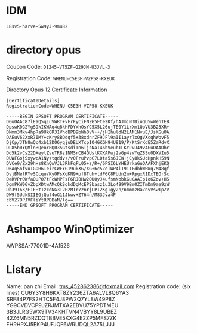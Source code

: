 # IDM

`L8sv5-harve-5w9yJ-9mu82`

# directory opus

Coupon Code: `D1245-VT5ZF-Q29JM-U3JVL-3`

Registration Code: `WHENU-C5E3H-VZP58-KXEUK`

Directory Opus 12 Certificate Information

```
[CertificateDetails]
RegistrationCode=WHENU-C5E3H-VZP58-KXEUK

-----BEGIN GPSOFT PROGRAM CERTIFICATE-----
DGuOAAC87lEaQ5qLuVWRT+vFrFyCiFNZG5Fte2Kf/hAJmjNTDiuQU5wWehTEB
DpswK0G2YgS9kIKWAq4q8kHFDYxhOsYC5X5L26ujTE0Y1LrXm1QoVU3B23XR+
DNmm3Mkv4hpRa9UkGR31VhdBPB9bWh0vV++/jHIhuldN2LAM1NvuE/JsKGuOA
DAEuV62XxR7IMY+zKry8BOdqf5+38xdnrZF9JFl9aII1ayrTxOgVXcqhWpvF5
DjCp/JTN8wQc4xb12DO6yqjuDEUXTcpIO4GKGH94U819/P/KtSrKdE5ZaRdvX
DL85h0YQMlnBQeoYBQ035GtsdiTn6TjsNaT46bVeubILKYLwJ49v4GuOAADhr
Dd5k2vCs22DXeylZvuTR8z1NMSrCB4QUslKXKAFwj2vGp4zwYqZ8Su0DXVIu5
DUWFGojSxywcA1Ny+tqddv+/v0FruPvpC7L0ta5s6JCW+jCy8kSUcHpnkH59N
DVCe9/Zx29hHs8KnQwVJL3RkFqFL05+z/R+/6PSI6LYHEUrkaGuOAAFXhjEKQ
D6AqSnfvuIGOH6IeirCWFYG19ukXG/XG+6c5ZeTWP4l1911HdbhWBWq7M48qf
DvjBNelRYvSCcqu/KyOPsXqKN9+pf8Tuh+tdP6C8PUdn2m+RpgxR1DxTEOrSx
DeRVPrOWfaOUP07tFcWMPFsF6RJ0Hw2OUQyJ4ufsmNbbkGuOAAIp1o6Zov+HS
DgmPKW06vZbpXDtwAMcQkSokdDgMcEPSbasz1u3Lo499V9Bm0ZITmDm9ae9zW
Db39T63/E1FHt1zcdNG3T2H2MTr7znrjLPI2KgIgy2n/nmmmzBaZnvVswIpZV
DW9f5UdkSIIEGjQuf4oG11Jkwv+ZT64n/M83Jva4F
cbV27OPJVFliYtRPDBaN/lg==
-----END GPSOFT PROGRAM CERTIFICATE-----
```

# Ashampoo WinOptimizer
AWPSSA-77001D-4A1526

# Listary
Name: pan zhi Email: tms_452862386@foxmail.com Registration code: (six lines) CU6Y3Y8H6KXT8ZY236ZTA6ALVL8Q6YA3 SRF84P7FS2HTC5F4J8PW2Q7YL8W49P8Z YG9CVDVCP9JZRJMTXA2EBVU75YPDTMEU 3B3JLRG5WX9TV34KHTVN4VBYY8L9UBEZ 42Z6MN5RZDQTBBVE5KXG4E2ZP5MFS7ZK FHRHPXJ5EKP4UFJQF6WRUDQL2A75LJJJ